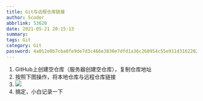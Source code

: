 ```yaml
---
title: Git与远程仓库链接
author: 5coder
abbrlink: 53620
date: 2021-05-21 20:15:13
summary:
tags: Git
category: Git
password: 4a012e0b7cba0fe9de7d3c466e3830e7dfd1a36c260954c55e911d3162202c2c
---
```


1. GitHub上创建空仓库（服务器创建空仓库），复制仓库地址
2. 按照下图操作，将本地仓库与远程仓库链接
3. ![](https://gitee.com/coder5leo/markdown-picture-bed/raw/master/img/image-20210615061400980.png)
4. 搞定，小白记录一下